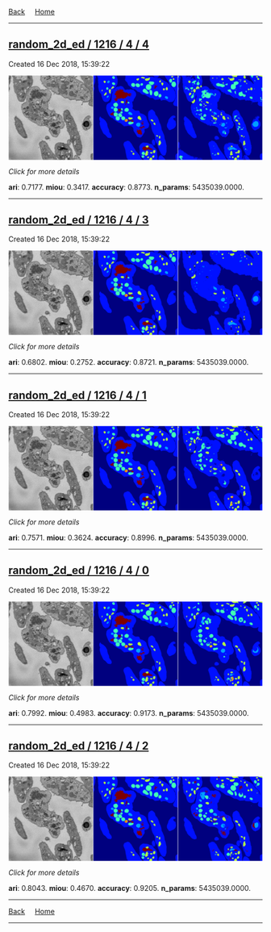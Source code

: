 
[Back](..)&nbsp;&nbsp;&nbsp;&nbsp;&nbsp;[Home](https://leapmanlab.github.io/snapshots)

---

<div class="summary"><a href="4"><h2>random_2d_ed / 1216 / 4 / 4</h2></a><p>Created 16 Dec 2018, 15:39:22
</p><a href="4"><img src="4/media/summary.png" align="center"></a><p>
<i>Click for more details</i>
</p></div>

**ari**: 0.7177. **miou**: 0.3417. **accuracy**: 0.8773. **n_params**: 5435039.0000. 

---

<div class="summary"><a href="3"><h2>random_2d_ed / 1216 / 4 / 3</h2></a><p>Created 16 Dec 2018, 15:39:22
</p><a href="3"><img src="3/media/summary.png" align="center"></a><p>
<i>Click for more details</i>
</p></div>

**ari**: 0.6802. **miou**: 0.2752. **accuracy**: 0.8721. **n_params**: 5435039.0000. 

---

<div class="summary"><a href="1"><h2>random_2d_ed / 1216 / 4 / 1</h2></a><p>Created 16 Dec 2018, 15:39:22
</p><a href="1"><img src="1/media/summary.png" align="center"></a><p>
<i>Click for more details</i>
</p></div>

**ari**: 0.7571. **miou**: 0.3624. **accuracy**: 0.8996. **n_params**: 5435039.0000. 

---

<div class="summary"><a href="0"><h2>random_2d_ed / 1216 / 4 / 0</h2></a><p>Created 16 Dec 2018, 15:39:22
</p><a href="0"><img src="0/media/summary.png" align="center"></a><p>
<i>Click for more details</i>
</p></div>

**ari**: 0.7992. **miou**: 0.4983. **accuracy**: 0.9173. **n_params**: 5435039.0000. 

---

<div class="summary"><a href="2"><h2>random_2d_ed / 1216 / 4 / 2</h2></a><p>Created 16 Dec 2018, 15:39:22
</p><a href="2"><img src="2/media/summary.png" align="center"></a><p>
<i>Click for more details</i>
</p></div>

**ari**: 0.8043. **miou**: 0.4670. **accuracy**: 0.9205. **n_params**: 5435039.0000. 

---

[Back](..)&nbsp;&nbsp;&nbsp;&nbsp;&nbsp;[Home](https://leapmanlab.github.io/snapshots)

---